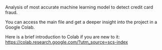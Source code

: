 Analysis of most accurate machine learning model to detect credit card fraud.


You can access the main file and get a deeper insight into the project in a Google Colab.

Here is a brief introduction to Colab if you are new to it: https://colab.research.google.com/?utm_source=scs-index



